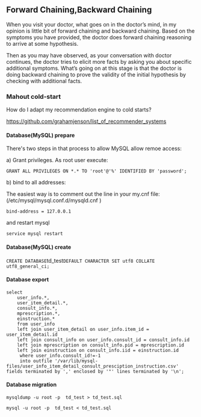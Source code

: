 
## Forward Chaining,Backward Chaining
When you visit your doctor, what goes on in the doctor’s mind, in my opinion is little bit of  forward chaining and backward chaining. Based on the symptoms you have provided, the doctor does forward chaining reasoning to arrive at some  hypothesis.

Then as you may have observed, as your conversation with doctor continues, the doctor tries to elicit more facts by asking you about specific additional  symptoms.  What’s going on at this stage is that the doctor is doing backward chaining to prove the validity of the initial hypothesis by checking with additional facts.

### Mahout cold-start

How do I adapt my recommendation engine to cold starts?

https://github.com/grahamjenson/list_of_recommender_systems


#### Database(MySQL) prepare

There's two steps in that process to allow MySQL allow remoe access:

a) Grant privileges. As root user execute:

`
GRANT ALL PRIVILEGES ON *.* TO 'root'@'%' IDENTIFIED BY 'password';
`

b) bind to all addresses:

The easiest way is to comment out the line in your my.cnf file:(/etc/mysql/mysql.conf.d/mysqld.cnf )

`
bind-address = 127.0.0.1 
`

and restart mysql

`
service mysql restart
`

#### Database(MySQL) create

`
CREATE DATABASE `td_test` DEFAULT CHARACTER SET utf8 COLLATE utf8_general_ci;
`

#### Database export

```
select
    user_info.*,
    user_item_detail.*,
    consult_info.*,
    mprescription.*,
    einstruction.*
    from user_info 
    left join user_item_detail on user_info.item_id = user_item_detail.id
    left join consult_info on user_info.consult_id = consult_info.id
    left join mprescription on consult_info.pid = mprescription.id
    left join einstruction on consult_info.iid = einstruction.id
     where user_info.consult_id!=-1
     into outfile '/var/lib/mysql-files/user_info_item_detail_consult_presciption_instruction.csv' fields terminated by ',' enclosed by '"' lines terminated by '\n';
```
#### Database migration

```
mysqldump -u root -p  td_test > td_test.sql
```

```
mysql -u root -p  td_test < td_test.sql
```
